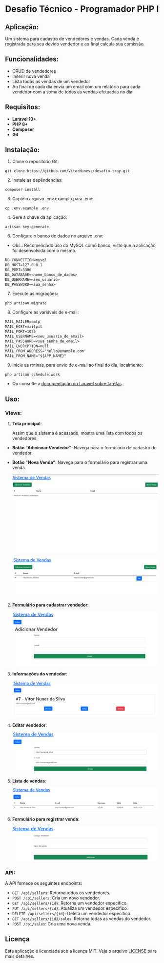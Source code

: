 # Desafio Técnico - Programador PHP I

## Aplicação:

Um sistema para cadastro de vendedores e vendas. Cada venda é registrada para seu devido vendedor e ao final calcula sua comissão.

## Funcionalidades:

- CRUD de vendedores
- Inserir nova venda
- Lista todas as vendas de um vendedor
- Ao final de cada dia envia um email com um relatório para cada vendedor com a soma de todas as vendas efetuadas no dia

## Requisitos:

- **Laravel 10+**
- **PHP 8+**
- **Composer**
- **Git**

## Instalação:

1. Clone o repositório Git:
```
git clone https://github.com/VitorNuness/desafio-tray.git
```

2. Instale as depêndencias:
```
composer install
```

3. Copie o arquivo .env.examplo para .env:
```
cp .env.example .env
```

4. Gere a chave da aplicação:
```
artisan key:generate
```

6. Configure o banco de dados no arquivo .env:
* Obs.: Recomendado uso do MySQL como banco, visto que a aplicação foi desenvolvida com o mesmo.
```
DB_CONNECTION=mysql
DB_HOST=127.0.0.1
DB_PORT=3306
DB_DATABASE=<nome_banco_de_dados>
DB_USERNAME=<seu_usuario>
DB_PASSWORD=<sua_senha>
```

7. Execute as migrações:
```
php artisan migrate
```

8. Configure as variáveis de e-mail:
```
MAIL_MAILER=smtp
MAIL_HOST=mailpit
MAIL_PORT=1025
MAIL_USERNAME=<seu_usuario_de_email>
MAIL_PASSWORD=<sua_senha_de_email>
MAIL_ENCRYPTION=null
MAIL_FROM_ADDRESS="hello@example.com"
MAIL_FROM_NAME="${APP_NAME}"
```

9. Inicie as rotinas, para envio de e-mail ao final do dia, localmente:
```
php artisan schedule:work
```

- Ou consulte a [documentação do Laravel sobre tarefas](https://laravel.com/docs/10.x/scheduling#running-the-scheduler).

## Uso:

### Views:

1. **Tela principal**:

    Assim que o sistema é acessado, mostra uma lista com todos os vendedores.

- **Botão "Adicionar Vendedor"**: Navega para o formulário de cadastro de vendedor.

- **Botão "Nova Venda"**: Navega para o formulário para registrar uma venda.

    ![tela principal](ReadMeImages/tela_principal.png)

    ![tela principal com registro](ReadMeImages/tela_principal_com_registro.png)

2. **Formulário para cadastrar vendedor**:

    ![formulário para cadastro de vendedores](ReadMeImages/formulario_vendedor.png)

3. **Informações do vendedor**:

    ![tela com informações do vendedor](ReadMeImages/tela_vendedor.png)

4. **Editar vendedor**:

    ![formulário para editar o vendedor](ReadMeImages/editar_vendedor.png)

5. **Lista de vendas**:

    ![lista de vendas do vendedor](ReadMeImages/lista_vendas.png)

6. **Formulário para registrar venda**:

    ![formulário para registrar nova venda](ReadMeImages/nova_venda.png)

### API:

A API fornece os seguintes endpoints:

- `GET /api/sellers`: Retorna todos os vendedores.
- `POST /api/sellers`: Cria um novo vendedor.
- `GET /api/sellers/{id}`: Retorna um vendedor específico.
- `PUT /api/sellers/{id}`: Atualiza um vendedor específico.
- `DELETE /api/sellers/{id}`: Deleta um vendedor específico.
- `GET /api/sellers/{id}/sales`: Retorna todas as vendas do vendedor.
- `POST /api/sales`: Cria uma nova venda.


## Licença

Esta aplicação é licenciada sob a licença MIT. Veja o arquivo [LICENSE](LICENSE) para mais detalhes.